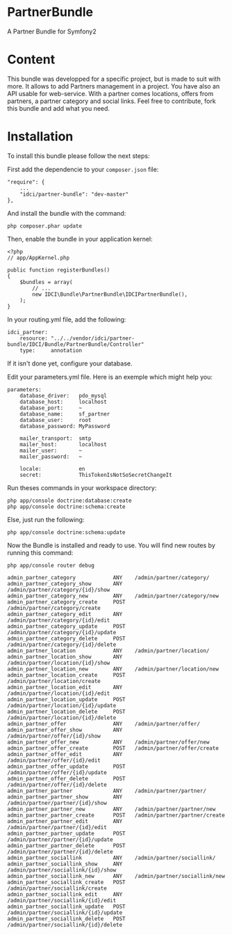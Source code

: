 PartnerBundle
===============

A Partner Bundle for Symfony2

Content
=======

This bundle was developped for a specific project, but is made to suit with more. It allows to add Partners management in a project.
You have also an API usable for web-service. With a partner comes locations, offers from partners, a partner category and social links.
Feel free to contribute, fork this bundle and add what you need.

Installation
============

To install this bundle please follow the next steps:

First add the dependencie to your `composer.json` file:

    "require": {
        ...
        "idci/partner-bundle": "dev-master"
    },

And install the bundle with the command:

    php composer.phar update

Then, enable the bundle in your application kernel:

    <?php
    // app/AppKernel.php

    public function registerBundles()
    {
        $bundles = array(
            // ...
            new IDCI\Bundle\PartnerBundle\IDCIPartnerBundle(),
        );
    }

In your routing.yml file, add the following:

    idci_partner:
        resource: "../../vendor/idci/partner-bundle/IDCI/Bundle/PartnerBundle/Controller"
        type:     annotation

If it isn't done yet, configure your database.

Edit your parameters.yml file. Here is an exemple which might help you:

    parameters:
        database_driver:   pdo_mysql
        database_host:     localhost
        database_port:     ~
        database_name:     sf_partner
        database_user:     root
        database_password: MyPassword

        mailer_transport:  smtp
        mailer_host:       localhost
        mailer_user:       ~
        mailer_password:   ~

        locale:            en
        secret:            ThisTokenIsNotSoSecretChangeIt

Run theses commands in your workspace directory:

    php app/console doctrine:database:create
    php app/console doctrine:schema:create

Else, just run the following:

    php app/console doctrine:schema:update

Now the Bundle is installed and ready to use. You will find new routes by running this command:

    php app/console router debug

    admin_partner_category            ANY    /admin/partner/category/
    admin_partner_category_show       ANY    /admin/partner/category/{id}/show
    admin_partner_category_new        ANY    /admin/partner/category/new
    admin_partner_category_create     POST   /admin/partner/category/create
    admin_partner_category_edit       ANY    /admin/partner/category/{id}/edit
    admin_partner_category_update     POST   /admin/partner/category/{id}/update
    admin_partner_category_delete     POST   /admin/partner/category/{id}/delete
    admin_partner_location            ANY    /admin/partner/location/
    admin_partner_location_show       ANY    /admin/partner/location/{id}/show
    admin_partner_location_new        ANY    /admin/partner/location/new
    admin_partner_location_create     POST   /admin/partner/location/create
    admin_partner_location_edit       ANY    /admin/partner/location/{id}/edit
    admin_partner_location_update     POST   /admin/partner/location/{id}/update
    admin_partner_location_delete     POST   /admin/partner/location/{id}/delete
    admin_partner_offer               ANY    /admin/partner/offer/
    admin_partner_offer_show          ANY    /admin/partner/offer/{id}/show
    admin_partner_offer_new           ANY    /admin/partner/offer/new
    admin_partner_offer_create        POST   /admin/partner/offer/create
    admin_partner_offer_edit          ANY    /admin/partner/offer/{id}/edit
    admin_partner_offer_update        POST   /admin/partner/offer/{id}/update
    admin_partner_offer_delete        POST   /admin/partner/offer/{id}/delete
    admin_partner_partner             ANY    /admin/partner/partner/
    admin_partner_partner_show        ANY    /admin/partner/partner/{id}/show
    admin_partner_partner_new         ANY    /admin/partner/partner/new
    admin_partner_partner_create      POST   /admin/partner/partner/create
    admin_partner_partner_edit        ANY    /admin/partner/partner/{id}/edit
    admin_partner_partner_update      POST   /admin/partner/partner/{id}/update
    admin_partner_partner_delete      POST   /admin/partner/partner/{id}/delete
    admin_partner_sociallink          ANY    /admin/partner/sociallink/
    admin_partner_sociallink_show     ANY    /admin/partner/sociallink/{id}/show
    admin_partner_sociallink_new      ANY    /admin/partner/sociallink/new
    admin_partner_sociallink_create   POST   /admin/partner/sociallink/create
    admin_partner_sociallink_edit     ANY    /admin/partner/sociallink/{id}/edit
    admin_partner_sociallink_update   POST   /admin/partner/sociallink/{id}/update
    admin_partner_sociallink_delete   POST   /admin/partner/sociallink/{id}/delete
